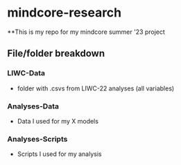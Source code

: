 # mindcore-research

**This is my repo for my mindcore summer '23 project

## File/folder breakdown

### LIWC-Data

- folder with .csvs from LIWC-22 analyses (all variables)


### Analyses-Data

- Data I used for my X models

### Analyses-Scripts 
- Scripts I used for my analysis 
